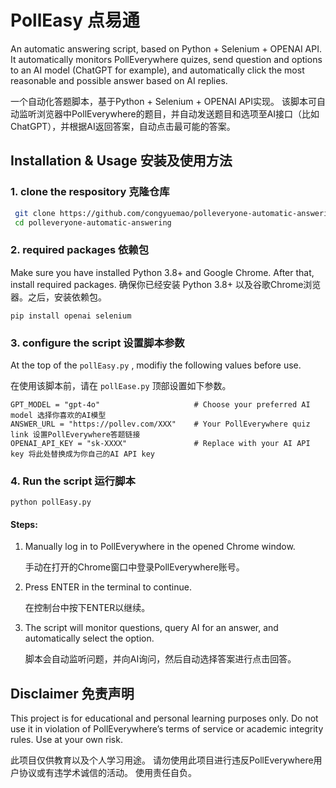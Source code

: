 # PollEasy 点易通

An automatic answering script, based on Python + Selenium + OPENAI API.
It automatically monitors PollEverywhere quizes, send question and options to an AI model (ChatGPT for example), and automatically click the most reasonable and possible answer based on AI replies.

一个自动化答题脚本，基于Python + Selenium + OPENAI API实现。
该脚本可自动监听浏览器中PollEverywhere的题目，并自动发送题目和选项至AI接口（比如ChatGPT），并根据AI返回答案，自动点击最可能的答案。

## Installation & Usage 安装及使用方法

### 1. clone the respository 克隆仓库

   ```bash
    git clone https://github.com/congyuemao/polleveryone-automatic-answering.git
    cd polleveryone-automatic-answering
   ```

### 2. required packages 依赖包
   Make sure you have installed Python 3.8+ and Google Chrome. After that, install required packages.
   确保你已经安装 Python 3.8+ 以及谷歌Chrome浏览器。之后，安装依赖包。
   
    pip install openai selenium
   
### 3. configure the script 设置脚本参数

At the top of the `pollEasy.py` , modifiy the following values before use.

在使用该脚本前，请在 `pollEase.py` 顶部设置如下参数。

```
GPT_MODEL = "gpt-4o"                     # Choose your preferred AI model 选择你喜欢的AI模型
ANSWER_URL = "https://pollev.com/XXX"    # Your PollEverywhere quiz link 设置PollEverywhere答题链接
OPENAI_API_KEY = "sk-XXXX"               # Replace with your AI API key 将此处替换成为你自己的AI API key
```

###  4. Run the script 运行脚本

    python pollEasy.py
    
    
#### Steps:

1. Manually log in to PollEverywhere in the opened Chrome window.
   
   手动在打开的Chrome窗口中登录PollEverywhere账号。
   
3. Press ENTER in the terminal to continue.
   
   在控制台中按下ENTER以继续。
   
5. The script will monitor questions, query AI for an answer, and automatically select the option.
   
   脚本会自动监听问题，并向AI询问，然后自动选择答案进行点击回答。

## Disclaimer 免责声明

This project is for educational and personal learning purposes only.
Do not use it in violation of PollEverywhere’s terms of service or academic integrity rules.
Use at your own risk.

此项目仅供教育以及个人学习用途。
请勿使用此项目进行违反PollEverywhere用户协议或有违学术诚信的活动。
使用责任自负。

